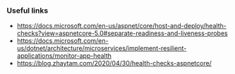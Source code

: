 ### Useful links
* https://docs.microsoft.com/en-us/aspnet/core/host-and-deploy/health-checks?view=aspnetcore-5.0#separate-readiness-and-liveness-probes
* https://docs.microsoft.com/en-us/dotnet/architecture/microservices/implement-resilient-applications/monitor-app-health
* https://blog.zhaytam.com/2020/04/30/health-checks-aspnetcore/